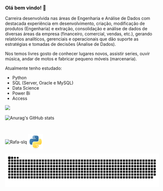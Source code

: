 ### Olá bem vindo! 👋

Carreira desenvolvida nas áreas de Engenharia e Análise de Dados com destacada experiência em desenvolvimento, criação, modificação de produtos (Engenharia) e extração, consolidação e análise de dados de diversas áreas da empresa (financeiro, comercial, vendas, etc.), gerando relatórios analíticos, gerenciais e operacionais que dão suporte as estratégias e tomadas de decisões (Analise de Dados).

Nos temos livres gosto de conhecer lugares novos, assistir series, ouvir música, andar de motos  e fabricar pequeno móveis (marcenaria).

Atualmente tenho estudado:

* Python             
* SQL (Server, Oracle e MySQL)                
* Data Science
* Power Bi
* Access



<a href="https://www.linkedin.com/in/thiagomateusguimaraes" target="_blank"><img src="https://img.shields.io/badge/-LinkedIn-%230077B5?style=for-the-badge&logo=linkedin&logoColor=white" target="_blank"></a> 



![Anurag's GitHub stats](https://github-readme-stats.vercel.app/api?username=tmateusg&theme=dark&show_icons=true)

<div style="display: inline_block"><br>
 
 <img align="center" alt="Rafa-slq" height="70" width="70"
src="https://cdn.jsdelivr.net/gh/devicons/devicon/icons/microsoftsqlserver/microsoftsqlserver-plain-wordmark.svg">
<img align="center" alt="Rafa-Python" height="50" width="50" src="https://raw.githubusercontent.com/devicons/devicon/master/icons/python/python-original.svg">


 </div>

 ![Snake animation](https://github.com/ellen2121/ellen2121/blob/output/github-contribution-grid-snake.svg)

